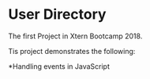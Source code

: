 # User Directory

The first Project in Xtern Bootcamp 2018.

Tis project demonstrates the following:

*Handling events in JavaScript
